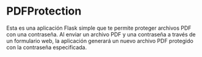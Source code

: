 # PDFProtection
Esta es una aplicación Flask simple que te permite proteger archivos PDF con una contraseña. Al enviar un archivo PDF y una contraseña a través de un formulario web, la aplicación generará un nuevo archivo PDF protegido con la contraseña especificada.

